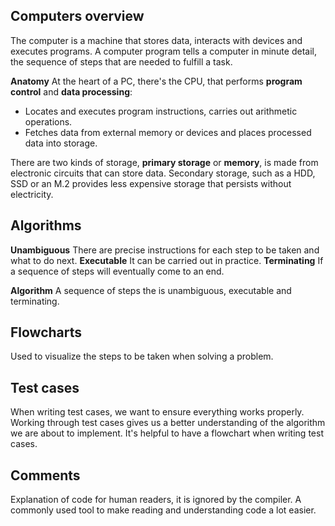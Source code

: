 ## Computers overview
The computer is a machine that stores data, interacts with devices and executes programs. A computer program tells a computer in minute detail, the sequence of steps that are needed to fulfill a task.

**Anatomy**
At the heart of a PC, there's the CPU, that performs **program control** and **data processing**:
- Locates and executes program instructions, carries out arithmetic operations.
- Fetches data from external memory or devices and places processed data into storage.

There are two kinds of storage, **primary storage** or **memory**, is made from electronic circuits that can store data. Secondary storage, such as a HDD, SSD or an M.2 provides less expensive storage that persists without electricity.

## Algorithms
**Unambiguous**
There are precise instructions for each step to be taken and what to do next.
**Executable**
It can be carried out in practice.
**Terminating**
If a sequence of steps will eventually come to an end.

**Algorithm**
A sequence of steps the is unambiguous, executable and terminating.

## Flowcharts
Used to visualize the steps to be taken when solving a problem.

## Test cases
When writing test cases, we want to ensure everything works properly. Working through test cases gives us a better understanding of the algorithm we are about to implement. It's helpful to have a flowchart when writing test cases.

## Comments
Explanation of code for human readers, it is ignored by the compiler.
A commonly used tool to make reading and understanding code a lot easier.